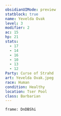 ```yaml
---
obsidianUIMode: preview
statblock: true
name: Yevelda Ovak
level: 3
modifier: 2
ac: 15
hp: 21
stats:
  - 17
  - 14
  - 16
  - 10
  - 13
  - 12
Party: Curse of Strahd
art: Yevelda Ovak.jpeg
race: Human
condition: Healthy
location: Tser Pool
class: Barbarian
---
```

```custom-frames
frame: DnDBShi
```